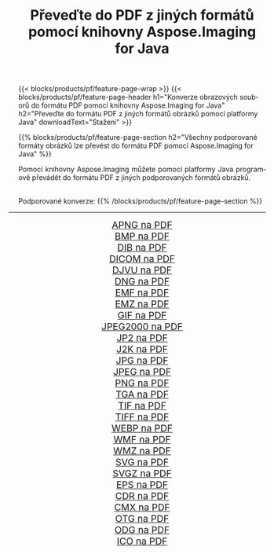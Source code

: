 ﻿---
title: Převeďte do PDF z jiných formátů pomocí knihovny Aspose.Imaging for Java 
weight: 3920
url: /cs/java/conversion/to/pdf/ 
lang: cs
langdirlevel: 2
locales: zh-hans,ja,it,ru,de,es,fr,nl,id,lt,pl,pt,vi,tr,ko,zh-hant,ar,hi,th,sv,cs,uk,he
description: Pomocí Aspose.Imaging můžete převést do PDF z jiných formátů pomocí Java
---

{{< blocks/products/pf/feature-page-wrap >}}
{{< blocks/products/pf/feature-page-header h1="Konverze obrazových souborů do formátu PDF pomocí knihovny Aspose.Imaging for Java" h2="Převeďte do formátu PDF z jiných formátů obrázků pomocí platformy Java" downloadText="Stažení" >}}


{{% blocks/products/pf/feature-page-section  h2="Všechny podporované formáty obrázků lze převést do formátu PDF pomocí Aspose.Imaging for Java" %}}
<p align=justify>Pomocí knihovny Aspose.Imaging můžete pomocí platformy Java programově převádět do formátu PDF z jiných podporovaných formátů obrázků.</p>
<br/>
Podporované konverze:
{{% /blocks/products/pf/feature-page-section %}}
<div class="container-fluid productfamilypage bg-gray">
    <div class="convertypes bg-gray agp-content section">
        <div class="container">
		<hr style="margin-left:-20px;"/>
		<div class="row other-converters" style="gap: 10px;font-size: 19px;text-align:center;">
		    <div class='col-md-2 other-converter remove-lp remove-rp'><a href="/imaging/cs/java/conversion/apng-to-pdf/" style="padding:15px;">APNG na PDF</a></div>
<div class='col-md-2 other-converter remove-lp remove-rp'><a href="/imaging/cs/java/conversion/bmp-to-pdf/" style="padding:15px;">BMP na PDF</a></div>
<div class='col-md-2 other-converter remove-lp remove-rp'><a href="/imaging/cs/java/conversion/dib-to-pdf/" style="padding:15px;">DIB na PDF</a></div>
<div class='col-md-2 other-converter remove-lp remove-rp'><a href="/imaging/cs/java/conversion/dicom-to-pdf/" style="padding:15px;">DICOM na PDF</a></div>
<div class='col-md-2 other-converter remove-lp remove-rp'><a href="/imaging/cs/java/conversion/djvu-to-pdf/" style="padding:15px;">DJVU na PDF</a></div>
<div class='col-md-2 other-converter remove-lp remove-rp'><a href="/imaging/cs/java/conversion/dng-to-pdf/" style="padding:15px;">DNG na PDF</a></div>
<div class='col-md-2 other-converter remove-lp remove-rp'><a href="/imaging/cs/java/conversion/emf-to-pdf/" style="padding:15px;">EMF na PDF</a></div>
<div class='col-md-2 other-converter remove-lp remove-rp'><a href="/imaging/cs/java/conversion/emz-to-pdf/" style="padding:15px;">EMZ na PDF</a></div>
<div class='col-md-2 other-converter remove-lp remove-rp'><a href="/imaging/cs/java/conversion/gif-to-pdf/" style="padding:15px;">GIF na PDF</a></div>
<div class='col-md-2 other-converter remove-lp remove-rp'><a href="/imaging/cs/java/conversion/jpeg2000-to-pdf/" style="padding:15px;">JPEG2000 na PDF</a></div>
<div class='col-md-2 other-converter remove-lp remove-rp'><a href="/imaging/cs/java/conversion/jp2-to-pdf/" style="padding:15px;">JP2 na PDF</a></div>
<div class='col-md-2 other-converter remove-lp remove-rp'><a href="/imaging/cs/java/conversion/j2k-to-pdf/" style="padding:15px;">J2K na PDF</a></div>
<div class='col-md-2 other-converter remove-lp remove-rp'><a href="/imaging/cs/java/conversion/jpg-to-pdf/" style="padding:15px;">JPG na PDF</a></div>
<div class='col-md-2 other-converter remove-lp remove-rp'><a href="/imaging/cs/java/conversion/jpeg-to-pdf/" style="padding:15px;">JPEG na PDF</a></div>
<div class='col-md-2 other-converter remove-lp remove-rp'><a href="/imaging/cs/java/conversion/png-to-pdf/" style="padding:15px;">PNG na PDF</a></div>
<div class='col-md-2 other-converter remove-lp remove-rp'><a href="/imaging/cs/java/conversion/tga-to-pdf/" style="padding:15px;">TGA na PDF</a></div>
<div class='col-md-2 other-converter remove-lp remove-rp'><a href="/imaging/cs/java/conversion/tif-to-pdf/" style="padding:15px;">TIF na PDF</a></div>
<div class='col-md-2 other-converter remove-lp remove-rp'><a href="/imaging/cs/java/conversion/tiff-to-pdf/" style="padding:15px;">TIFF na PDF</a></div>
<div class='col-md-2 other-converter remove-lp remove-rp'><a href="/imaging/cs/java/conversion/webp-to-pdf/" style="padding:15px;">WEBP na PDF</a></div>
<div class='col-md-2 other-converter remove-lp remove-rp'><a href="/imaging/cs/java/conversion/wmf-to-pdf/" style="padding:15px;">WMF na PDF</a></div>
<div class='col-md-2 other-converter remove-lp remove-rp'><a href="/imaging/cs/java/conversion/wmz-to-pdf/" style="padding:15px;">WMZ na PDF</a></div>
<div class='col-md-2 other-converter remove-lp remove-rp'><a href="/imaging/cs/java/conversion/svg-to-pdf/" style="padding:15px;">SVG na PDF</a></div>
<div class='col-md-2 other-converter remove-lp remove-rp'><a href="/imaging/cs/java/conversion/svgz-to-pdf/" style="padding:15px;">SVGZ na PDF</a></div>
<div class='col-md-2 other-converter remove-lp remove-rp'><a href="/imaging/cs/java/conversion/eps-to-pdf/" style="padding:15px;">EPS na PDF</a></div>
<div class='col-md-2 other-converter remove-lp remove-rp'><a href="/imaging/cs/java/conversion/cdr-to-pdf/" style="padding:15px;">CDR na PDF</a></div>
<div class='col-md-2 other-converter remove-lp remove-rp'><a href="/imaging/cs/java/conversion/cmx-to-pdf/" style="padding:15px;">CMX na PDF</a></div>
<div class='col-md-2 other-converter remove-lp remove-rp'><a href="/imaging/cs/java/conversion/otg-to-pdf/" style="padding:15px;">OTG na PDF</a></div>
<div class='col-md-2 other-converter remove-lp remove-rp'><a href="/imaging/cs/java/conversion/odg-to-pdf/" style="padding:15px;">ODG na PDF</a></div>
<div class='col-md-2 other-converter remove-lp remove-rp'><a href="/imaging/cs/java/conversion/ico-to-pdf/" style="padding:15px;">ICO na PDF</a></div>
                </div>
        </div>
    </div>
</div>
<br/>

